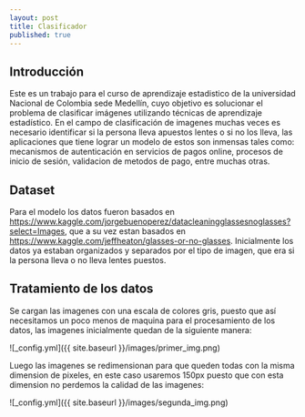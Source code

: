 ```yaml
---
layout: post
title: Clasificador
published: true
---
```

## Introducción
Este es un trabajo para el curso de aprendizaje estadistico de la universidad Nacional de Colombia sede Medellín, cuyo objetivo es solucionar el problema de clasificar imágenes utilizando técnicas de aprendizaje estadístico. En el campo de clasificación de imagenes muchas veces es necesario identificar si la persona lleva apuestos lentes o si no los lleva, las aplicaciones que tiene lograr un modelo de estos son inmensas tales como: mecanismos de autenticación en servicios de pagos online, procesos de inicio de sesión, validacion de metodos de pago, entre muchas otras.

## Dataset
Para el modelo los datos fueron basados en https://www.kaggle.com/jorgebuenoperez/datacleaningglassesnoglasses?select=Images, que a su vez estan basados en https://www.kaggle.com/jeffheaton/glasses-or-no-glasses. Inicialmente los datos ya estaban organizados y separados por el tipo de imagen, que era si la persona lleva o no lleva lentes puestos.

## Tratamiento de los datos
Se cargan las imagenes con una escala de colores gris, puesto que así necesitamos un poco menos de maquina para el procesamiento de los datos, las imagenes inicialmente quedan de la siguiente manera:

![_config.yml]({{ site.baseurl }}/images/primer_img.png)


Luego las imagenes se redimensionan para que queden todas con la misma dimension de pixeles, en este caso usaremos 150px puesto que con esta dimension no perdemos la calidad de las imagenes:

![_config.yml]({{ site.baseurl }}/images/segunda_img.png)


